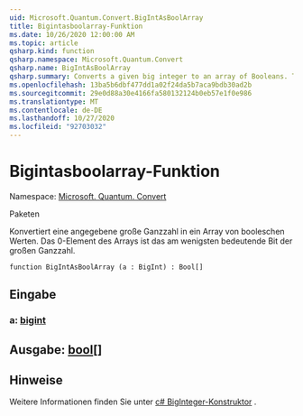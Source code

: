 ```yaml
---
uid: Microsoft.Quantum.Convert.BigIntAsBoolArray
title: Bigintasboolarray-Funktion
ms.date: 10/26/2020 12:00:00 AM
ms.topic: article
qsharp.kind: function
qsharp.namespace: Microsoft.Quantum.Convert
qsharp.name: BigIntAsBoolArray
qsharp.summary: Converts a given big integer to an array of Booleans. The 0 element of the array is the least significant bit of the big integer.
ms.openlocfilehash: 13ba5b6dbf477dd1a02f24da5b7aca9bdb30ad2b
ms.sourcegitcommit: 29e0d88a30e4166fa580132124b0eb57e1f0e986
ms.translationtype: MT
ms.contentlocale: de-DE
ms.lasthandoff: 10/27/2020
ms.locfileid: "92703032"
---
```

# <a name="bigintasboolarray-function"></a>Bigintasboolarray-Funktion

Namespace: [Microsoft. Quantum. Convert](xref:Microsoft.Quantum.Convert)

Paketen [](https://nuget.org/packages/)


Konvertiert eine angegebene große Ganzzahl in ein Array von booleschen Werten.
Das 0-Element des Arrays ist das am wenigsten bedeutende Bit der großen Ganzzahl.

```qsharp
function BigIntAsBoolArray (a : BigInt) : Bool[]
```


## <a name="input"></a>Eingabe

### <a name="a--bigint"></a>a: [bigint](xref:microsoft.quantum.lang-ref.bigint)





## <a name="output--bool"></a>Ausgabe: [bool](xref:microsoft.quantum.lang-ref.bool)[]



## <a name="remarks"></a>Hinweise

Weitere Informationen finden Sie unter [c# BigInteger-Konstruktor](https://docs.microsoft.com/dotnet/api/system.numerics.biginteger.-ctor?view=netframework-4.7.2#System_Numerics_BigInteger__ctor_System_Int64_) .
